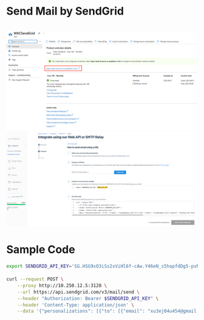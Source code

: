 # Send Mail by SendGrid
<br><img src="../../../img/azure/../cloud/azure/sendgrid-login-portal.png">
<br><img src="../../../img/azure/../cloud/azure/sendgrid-api-curl.png">

# Sample Code
```bash
export SENDGRID_API_KEY='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'

curl --request POST \
    --proxy http://10.250.12.5:3128 \
    --url https://api.sendgrid.com/v3/mail/send \
    --header "Authorization: Bearer $SENDGRID_API_KEY" \
    --header 'Content-Type: application/json' \
    --data '{"personalizations": [{"to": [{"email": "xu3ej04u454@gmail.com"}]}],"from": {"email": "p0460369@o365.fcu.edu.tw"},"subject": "Sending with SendGrid is Fun","content": [{"type": "text/plain", "value": "and easy to do anywhere, even with cURL"}]}'
```